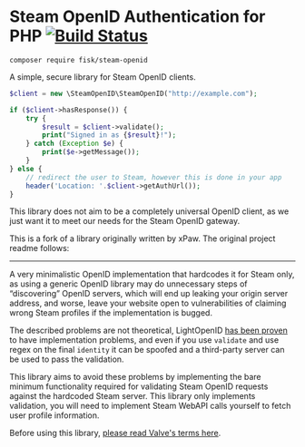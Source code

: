 # Steam OpenID Authentication for PHP [![Build Status](https://travis-ci.org/fisuku/php-steam-openid.svg?branch=master)](https://travis-ci.org/fisuku/php-steam-openid)

```
composer require fisk/steam-openid
```

A simple, secure library for Steam OpenID clients. 

```php
$client = new \SteamOpenID\SteamOpenID("http://example.com");

if ($client->hasResponse()) {
    try {
        $result = $client->validate();
        print("Signed in as {$result}!");
    } catch (Exception $e) {
        print($e->getMessage());
    }
} else {
    // redirect the user to Steam, however this is done in your app
    header('Location: '.$client->getAuthUrl());
}
```

This library does not aim to be a completely universal OpenID client, as we just want it to meet our needs for the 
Steam OpenID gateway.

This is a fork of a library originally written by xPaw. The original project readme follows:

____

A very minimalistic OpenID implementation that hardcodes it for Steam only,
as using a generic OpenID library may do unnecessary steps of “discovering”
OpenID servers, which will end up leaking your origin server address, and worse,
leave your website open to vulnerabilities of claiming wrong Steam profiles if the implementation is bugged.

The described problems are not theoretical, LightOpenID
[has been proven](https://twitter.com/thexpaw/status/1088207320977412097)
to have implementation problems, and even if you use `validate` and use regex on the final
`identity` it can be spoofed and a third-party server can be used to pass the validation.

This library aims to avoid these problems by implementing the bare minimum functionality required
for validating Steam OpenID requests against the hardcoded Steam server. This library only implements
validation, you will need to implement Steam WebAPI calls yourself to fetch user profile information.

Before using this library, [please read Valve's terms here](https://steamcommunity.com/dev).
